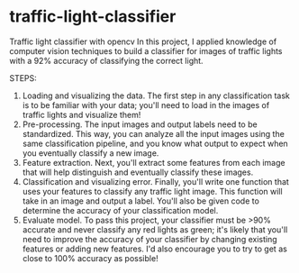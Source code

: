 # traffic-light-classifier
Traffic light classifier with opencv
In this project, I applied knowledge of computer vision techniques to build a classifier for images of traffic lights with a 92% accuracy of classifying the correct light.

STEPS:
1. Loading and visualizing the data. The first step in any classification task is to be familiar with your data; you'll need to load in the images of traffic lights and visualize them!
2. Pre-processing. The input images and output labels need to be standardized. This way, you can analyze all the input images using the same classification pipeline, and you know what output to expect when you eventually classify a new image.
3. Feature extraction. Next, you'll extract some features from each image that will help distinguish and eventually classify these images.
4. Classification and visualizing error. Finally, you'll write one function that uses your features to classify any traffic light image. This function will take in an image and output a label. You'll also be given code to determine the accuracy of your classification model.
5. Evaluate model. To pass this project, your classifier must be >90% accurate and never classify any red lights as green; it's likely that you'll need to improve the accuracy of your classifier by changing existing features or adding new features. I'd also encourage you to try to get as close to 100% accuracy as possible!

